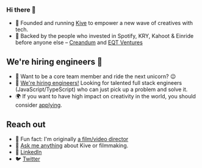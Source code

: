 ### Hi there 👋

- 🌱 Founded and running [Kive](https://www.kive.ai) to empower a new wave of creatives with tech.
- 🚀 Backed by the people who invested in Spotify, KRY, Kahoot & Einride before anyone else – [Creandum](https://www.creandum.com/) and [EQT Ventures](https://eqtventures.com/)

## We're hiring engineers 🚀
- 🦄 Want to be a core team member and ride the next unicorn? 😉
- 👯 [We're hiring engineers!](https://www.kive.ai/careers) Looking for talented full stack engineers (JavaScript/TypeScript) who can just pick up a problem and solve it.
- 🌍 If you want to have high impact on creativity in the world, you should consider [applying](https://www.kive.ai/careers).

## Reach out

- 🎥 Fun fact: I'm originally [a film/video director](https://oloflindh.com)
- 💬 [Ask me anything](mailto:olof@kive.ai?subject=Engineer%20says%20hi%20👋&body=Hi%20there,) about Kive or filmmaking.
- 💼 [LinkedIn](https://www.linkedin.com/in/olindh/)
- 🐦 [Twitter](https://twitter.com/lindh)
